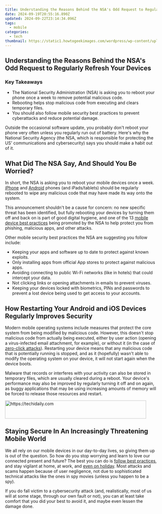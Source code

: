 ```yaml
---
title: Understanding the Reasons Behind the NSA's Odd Request to Regularly Refresh Your Devices
date: 2024-09-19T20:55:16.890Z
updated: 2024-09-22T23:14:34.096Z
tags:
  - mobile
categories:
  - tech
thumbnail: https://static1.howtogeekimages.com/wordpress/wp-content/uploads/2024/07/a-phone-with-a-restart-button-and-the-nsa-logo-in-the-background.jpg
---
```


## Understanding the Reasons Behind the NSA's Odd Request to Regularly Refresh Your Devices

### Key Takeaways

* The National Security Administration (NSA) is asking you to reboot your phone once a week to remove potential malicious code.
* Rebooting helps stop malicious code from executing and clears temporary files.
* You should also follow mobile security best practices to prevent cyberattacks and reduce potential damage.

 Outside the occasional software update, you probably don't reboot your phone very often unless you regularly run out of battery. Here's why the National Security Agency (the NSA, which is responsible for protecting the US' communications and cybersecurity) says you should make a habit out of it.

##  What Did The NSA Say, And Should You Be Worried?

 In short, the NSA is asking you to reboot your mobile devices once a week. [iPhone](https://location-social.techidaily.com/in-2024-how-to-activate-and-use-life360-ghost-mode-on-nubia-red-magic-8s-proplus-drfone-by-drfone-virtual-android/) and [Android](https://android-frp.techidaily.com/a-step-by-step-guide-on-using-adb-and-fastboot-to-remove-frp-lock-from-your-oppo-reno-11-pro-5g-by-drfone-android/) phones (and iPads/tablets) should be regularly rebooted to wipe any malicious code that may have made its way onto the system.

 This announcement shouldn't be a cause for concern: no new specific threat has been identified, but fully rebooting your devices by turning them off and back on is part of good digital hygiene, and one of the 13 [mobile device best practices](https://s3.documentcloud.org/documents/21018353/nsa-mobile-device-best-practices.pdf "https://s3.documentcloud.org/documents/21018353/nsa-mobile-device-best-practices.pdf") being promoted by the NSA to help protect you from phishing, malicious apps, and other attacks.

 Other mobile security best practices the NSA are suggesting you follow include:

* Keeping your apps and software up to date to protect against known exploits.
* Only installing apps from official App stores to protect against malicious apps.
* Avoiding connecting to public Wi-Fi networks (like in hotels) that could intercept your data.
* Not clicking links or opening attachments in emails to prevent viruses.
* Keeping your devices locked with biometrics, PINs and passwords to prevent a lost device being used to get access to your accounts.

##  How Restarting Your Android and iOS Devices Regularly Improves Security

 Modern mobile operating systems include measures that protect the core system from being modified by malicious code. However, this doesn't stop malicious code from actually being executed, either by user action (opening a virus-infected email attachment, for example), or without it (in the case of [zero-click attacks](https://ai-video-tools.techidaily.com/updated-transform-your-videos-into-animated-masterpieces-a-step-by-step-guide/)). Restarting your device means that any malicious code that is potentially running is stopped, and as it (hopefully) wasn't able to modify the operating system on your device, it will not start again when the device boots.

 Malware that records or interferes with your activity can also be stored in temporary files, which are usually cleared during a reboot. Your device's performance may also be improved by regularly turning it off and on again, as buggy applications that may be using increasing amounts of memory will be forced to release those resources and restart.

<!-- affiliate ads begin -->
<a href="https://aligracehair.sjv.io/c/5597632/2135360/19272" target="_top" id="2135360">
  <img src="//a.impactradius-go.com/display-ad/19272-2135360" border="0" alt="https://techidaily.com" width="468" height="60"/>
</a>
<img height="0" width="0" src="https://aligracehair.sjv.io/i/5597632/2135360/19272" style="position:absolute;visibility:hidden;" border="0" />
<!-- affiliate ads end -->

##  Staying Secure In An Increasingly Threatening Mobile World

 We all rely on our mobile devices in our day-to-day lives, so giving them up is out of the question. So how do you stop worrying and learn to love our connected present and future? The best you can do is [follow best practices](https://article-helps.techidaily.com/decoding-firefoxs-pip-multimedia-feature-for-2024/), and stay vigilant at home, at work, and [even on holiday](https://mondly-stories.techidaily.com/expressive-idioms-unveiled-defining-current-english-slang/). Most attacks and scams happen because of user negligence, not due to sophisticated technical attacks like the ones in spy movies (unless you happen to be a spy).

 If you do fall victim to a cybersecurity attack (and, realistically, most of us will at some stage, through our own fault or not), you can at least take comfort that you did your best to avoid it, and maybe even lessen the damage done.

<ins class="adsbygoogle"
     style="display:block"
     data-ad-format="autorelaxed"
     data-ad-client="ca-pub-7571918770474297"
     data-ad-slot="1223367746"></ins>

<ins class="adsbygoogle"
     style="display:block"
     data-ad-client="ca-pub-7571918770474297"
     data-ad-slot="8358498916"
     data-ad-format="auto"
     data-full-width-responsive="true"></ins>



